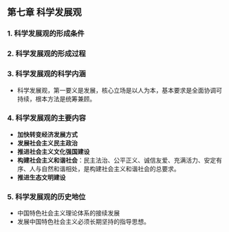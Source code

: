 ## 第七章 科学发展观
### 1. 科学发展观的形成条件
### 2. 科学发展观的形成过程
### 3. 科学发展观的科学内涵
- 科学发展观，第一要义是发展，核心立场是以人为本，基本要求是全面协调可持续，根本方法是统筹兼顾。

### 4. 科学发展观的主要内容
- **加快转变经济发展方式**
- **发展社会主义民主政治**
- **推进社会主义文化强国建设**
- **构建社会主义和谐社会**：民主法治、公平正义、诚信友爱、充满活力、安定有序、人与自然和谐相处，是构建社会主义和谐社会的总要求。
- **推进生态文明建设**
### 5. 科学发展观的历史地位
- 中国特色社会主义理论体系的接续发展
- 发展中国特色社会主义必须长期坚持的指导思想。